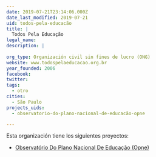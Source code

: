 ```yaml
---
date: 2019-07-21T23:14:06.000Z
date_last_modified: 2019-07-21
uid: todos-pela-educacão
title: |
  Todos Pela Educação
legal_name: 
description: |
  
org_type: Organización civil sin fines de lucro (ONG)
website: www.todospelaeducacao.org.br
year_founded: 2006
facebook: 
twitter: 
tags:
  - otro
cities: 
  - São Paulo
projects_uids:
  - observatorio-do-plano-nacional-de-educacão-opne

---
```


Esta organización tiene los siguientes proyectos:

- [Observatório Do Plano Nacional De Educação (Opne)](/proyectos/observatorio-do-plano-nacional-de-educacão-opne)
